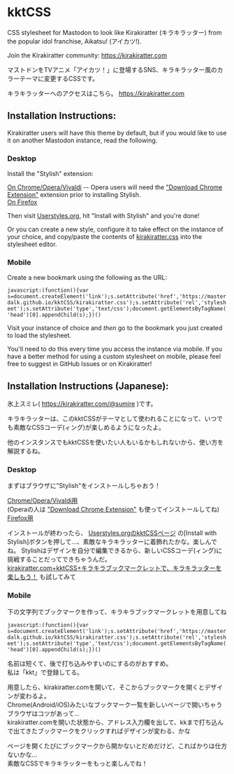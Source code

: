 # kktCSS

CSS stylesheet for Mastodon to look like Kirakiratter (キラキラッター) from the popular idol franchise, Aikatsu! (アイカツ!).

Join the Kirakiratter community: https://kirakiratter.com

マストドンをTVアニメ「アイカツ！」に登場するSNS、キラキラッター風のカラーテーマに変更するCSSです。

キラキラッターへのアクセスはこちら。 https://kirakiratter.com

## Installation Instructions:

Kirakiratter users will have this theme by default, but if you would like to use it on another Mastodon instance, read the following.

### Desktop

Install the "Stylish" extension:

[On Chrome/Opera/Vivaldi](https://chrome.google.com/webstore/detail/stylish-custom-themes-for/fjnbnpbmkenffdnngjfgmeleoegfcffe) -- Opera users will need the ["Download Chrome Extension"](https://addons.opera.com/en/extensions/details/download-chrome-extension-9/) extension prior to installing Stylish.  
[On Firefox](https://addons.mozilla.org/en-US/firefox/addon/stylish/)

Then visit [Userstyles.org](https://userstyles.org/styles/141350/kirakiratter), hit "Install with Stylish" and you're done!

Or you can create a new style, configure it to take effect on the instance of your choice, and copy/paste the contents of [kirakiratter.css](https://raw.githubusercontent.com/MasterDalK/kktCSS/master/kirakiratter.css) into the stylesheet editor.

### Mobile

Create a new bookmark using the following as the URL:

`javascript:(function(){var s=document.createElement('link');s.setAttribute('href','https://masterdalk.github.io/kktCSS/kirakiratter.css');s.setAttribute('rel','stylesheet');s.setAttribute('type','text/css');document.getElementsByTagName('head')[0].appendChild(s);})()`

Visit your instance of choice and _then_ go to the bookmark you just created to load the stylesheet.

You'll need to do this every time you access the instance via mobile. If you have a better method for using a custom stylesheet on mobile, please feel free to suggest in GitHub Issues or on Kirakiratter!

## Installation Instructions (Japanese):

氷上スミレ( https://kirakiratter.com/@sumire )です。

キラキラッターは、このkktCSSがテーマとして使われることになって、いつでも素敵なCSSコーデ(ィング)が楽しめるようになったよ。

他のインスタンスでもkktCSSを使いたい人もいるかもしれないから、使い方を解説するね。

### Desktop

まずはブラウザに"Stylish"をインストールしちゃおう！

[Chrome/Opera/Vivaldi用](https://chrome.google.com/webstore/detail/stylish-custom-themes-for/fjnbnpbmkenffdnngjfgmeleoegfcffe)  
(Operaの人は ["Download Chrome Extension"](https://addons.opera.com/en/extensions/details/download-chrome-extension-9/) も使ってインストールしてね)  
[Firefox用](https://addons.mozilla.org/en-US/firefox/addon/stylish/)

インストールが終わったら、 [Userstyles.orgのkktCSSページ](https://userstyles.org/styles/141350/kirakiratter) の[Install with Stylish]ボタンを押して...、素敵なキラキラッターに着飾れたかな。楽しんでね。
Stylishはデザインを自分で編集できるから、新しいCSSコーデ(ィング)に挑戦することだってできちゃうんだ。  
[kirakiratter.com+kktCSS+キラキラブックマークレットで、キラキラッターを楽しもう！](http://qiita.com/emerald_magic/items/27d233870e04d791fe2b) も試してみて

### Mobile

下の文字列でブックマークを作って、キラキラブックマークレットを用意してね

`javascript:(function(){var s=document.createElement('link');s.setAttribute('href','https://masterdalk.github.io/kktCSS/kirakiratter.css');s.setAttribute('rel','stylesheet');s.setAttribute('type','text/css');document.getElementsByTagName('head')[0].appendChild(s);})()`

名前は短くて、後で打ち込みやすいのにするのがおすすめ。  
私は「kkt」で登録してる。

用意したら、kirakiratter.comを開いて、そこからブックマークを開くとデザインが変わるよ。  
Chrome(Android/iOS)みたいなブックマーク一覧を新しいページで開いちゃうブラウザはコツがあって...  
kirakiratter.comを開いた状態から、アドレス入力欄を出して、kkまで打ち込んで出てきたブックマークをクリックすればデザインが変わる、かな

ページを開くたびにブックマークから開かないとだめだけど、こればかりは仕方ないかな...  
素敵なCSSでキラキラッターをもっと楽しんでね！
